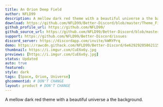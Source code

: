 ```yaml
---
title: An Orion Deep Field
author: NFLD99
description: A mellow dark red theme with a beautiful universe a the background.
download: https://github.com/NFLD99/Better-Discord/blob/master/Theme_File/An_Orion_Deep_Field.theme.css
github_profile_url: https://github.com/NFLD99/
github_source_url: https://github.com/NFLD99/Better-Discord/blob/master/Theme_File/An_Orion_Deep_Field.theme.css
support: https://github.com/NFLD99/Better-Discord/issues
discord_server: https://discordapp.com/invite/kWRYPrq
demo: https://rawcdn.githack.com/NFLD99/Better-Discord/6e62929205862115c74be44b02ee011d4c008427/Theme_File/An_Orion_Deep_Field.theme.css
thumbnail: https://i.imgur.com/CuE6x6y.jpg
previews: [https://i.imgur.com/CuE6x6y.jpg]
status: Updated
auto: true
featured: 
style: dark
tags: [Space, Orion, Universe]
ghcommentid: # DON'T CHANGE
layout: product # DON'T CHANGE
---
```

A mellow dark red theme with a beautiful universe a the background.